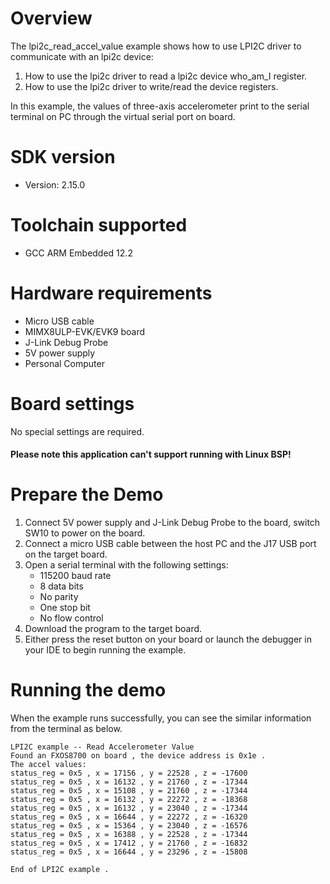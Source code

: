 Overview
========
The lpi2c_read_accel_value example shows how to use LPI2C driver to communicate with an lpi2c device:

 1. How to use the lpi2c driver to read a lpi2c device who_am_I register.
 2. How to use the lpi2c driver to write/read the device registers.

In this example, the values of three-axis accelerometer print to the serial terminal on PC through
the virtual serial port on board.

SDK version
===========
- Version: 2.15.0

Toolchain supported
===================
- GCC ARM Embedded  12.2

Hardware requirements
=====================
- Micro USB cable
- MIMX8ULP-EVK/EVK9 board
- J-Link Debug Probe
- 5V power supply
- Personal Computer

Board settings
==============
No special settings are required.

#### Please note this application can't support running with Linux BSP! ####

Prepare the Demo
================
1.  Connect 5V power supply and J-Link Debug Probe to the board, switch SW10 to power on the board.
2.  Connect a micro USB cable between the host PC and the J17 USB port on the target board.
3.  Open a serial terminal with the following settings:
    - 115200 baud rate
    - 8 data bits
    - No parity
    - One stop bit
    - No flow control
4.  Download the program to the target board.
5.  Either press the reset button on your board or launch the debugger in your IDE to begin running the example.

Running the demo
================
When the example runs successfully, you can see the similar information from the terminal as below.

~~~~~~~~~~~~~~~~~~~~~
LPI2C example -- Read Accelerometer Value
Found an FXOS8700 on board , the device address is 0x1e .
The accel values:
status_reg = 0x5 , x = 17156 , y = 22528 , z = -17600
status_reg = 0x5 , x = 16132 , y = 21760 , z = -17344
status_reg = 0x5 , x = 15108 , y = 21760 , z = -17344
status_reg = 0x5 , x = 16132 , y = 22272 , z = -18368
status_reg = 0x5 , x = 16132 , y = 23040 , z = -17344
status_reg = 0x5 , x = 16644 , y = 22272 , z = -16320
status_reg = 0x5 , x = 15364 , y = 23040 , z = -16576
status_reg = 0x5 , x = 16388 , y = 22528 , z = -17344
status_reg = 0x5 , x = 17412 , y = 21760 , z = -16832
status_reg = 0x5 , x = 16644 , y = 23296 , z = -15808

End of LPI2C example .
~~~~~~~~~~~~~~~~~~~~~
